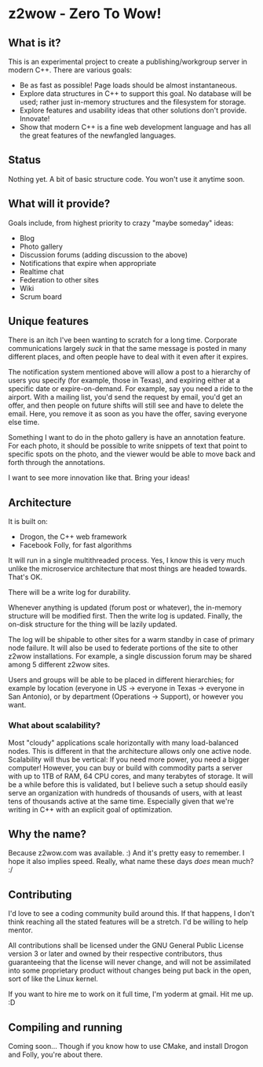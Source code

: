 # z2wow - Zero To Wow!

## What is it?

This is an experimental project to create a publishing/workgroup server in modern C++.  There are various goals:

* Be as fast as possible! Page loads should be almost instantaneous.
* Explore data structures in C++ to support this goal. No database will be used; rather just in-memory
structures and the filesystem for storage.
* Explore features and usability ideas that other solutions don't provide. Innovate!
* Show that modern C++ is a fine web development language and has all the great features of the newfangled
languages.

## Status

Nothing yet.  A bit of basic structure code.  You won't use it anytime soon.

## What will it provide?

Goals include, from highest priority to crazy "maybe someday" ideas:

* Blog
* Photo gallery
* Discussion forums (adding discussion to the above)
* Notifications that expire when appropriate
* Realtime chat
* Federation to other sites
* Wiki
* Scrum board

## Unique features

There is an itch I've been wanting to scratch for a long time.  Corporate communications largely *suck*
in that the same message is posted in many different places, and often people have to deal with it even
after it expires.

The notification system mentioned above will allow a post to a hierarchy of users you specify (for example,
those in Texas), and expiring either at a specific date or expire-on-demand.  For example, say you need a ride
to the airport.  With a mailing list, you'd send the request by email, you'd get an offer, and then people
on future shifts will still see and have to delete the email.  Here, you remove it as soon as you have the
offer, saving everyone else time.

Something I want to do in the photo gallery is have an annotation feature.  For each photo, it should be
possible to write snippets of text that point to specific spots on the photo, and the viewer would be able
to move back and forth through the annotations.

I want to see more innovation like that.  Bring your ideas!

## Architecture

It is built on:

* Drogon, the C++ web framework
* Facebook Folly, for fast algorithms

It will run in a single multithreaded process.  Yes, I know this is very much unlike the microservice
architecture that most things are headed towards.  That's OK.

There will be a write log for durability.

Whenever anything is updated (forum post or whatever), the in-memory structure will be modified first.
Then the write log is updated.  Finally, the on-disk structure for the thing will be lazily updated.

The log will be shipable to other sites for a warm standby in case of primary node failure.  It will
also be used to federate portions of the site to other z2wow installations.  For example, a single
discussion forum may be shared among 5 different z2wow sites.

Users and groups will be able to be placed in different hierarchies; for example by location
(everyone in US -> everyone in Texas -> everyone in San Antonio), or by department (Operations
-> Support), or however you want.

### What about scalability?

Most "cloudy" applications scale horizontally with many load-balanced nodes.  This is different
in that the architecture allows only one active node.  Scalability will thus be vertical:  If you
need more power, you need a bigger computer!  However, you can buy or build with commodity parts
a server with up to 1TB of RAM, 64 CPU cores, and many terabytes of storage.  It will be a while
before this is validated, but I believe such a setup should easily serve an organization with
hundreds of thousands of users, with at least tens of thousands active at the same time.  Especially
given that we're writing in C++ with an explicit goal of optimization. 

## Why the name?

Because z2wow.com was available. :) And it's pretty easy to remember. I hope it also implies speed.
Really, what name these days *does* mean much? :/

## Contributing

I'd love to see a coding community build around this.  If that happens, I don't think reaching
all the stated features will be a stretch.  I'd be willing to help mentor.

All contributions shall be licensed under the GNU General Public License version 3 or later and
owned by their respective contributors, thus guaranteeing that the
license will never change, and will not be assimilated into some proprietary product without
changes being put back in the open, sort of like the Linux kernel.

If you want to hire me to work on it full time, I'm yoderm at gmail.  Hit me up.  :D

## Compiling and running

Coming soon...  Though if you know how to use CMake, and install Drogon and Folly, you're
about there.

